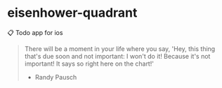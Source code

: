 # eisenhower-quadrant
:clipboard: Todo app for ios

> There will be a moment in your life where you say, 'Hey, this thing that's due soon and not important: I won't do it! Because it's not important! It says so right here on the chart!'
> - Randy Pausch
